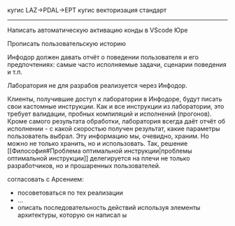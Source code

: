 кугис LAZ->PDAL->EPT
кугис векторизация
стандарт

___
Написать автоматическую активацию конды в VScode Юре

Прописать пользовательскую историю

Инфодор должен давать отчёт о поведении пользователя и его предпочтениях: самые часто исполняемые задачи, сценарии поведения и т.п.

Лаборатория не для разрабов реализуется через Инфодор.

Клиенты, получившие доступ к лаборатории в Инфодоре, будут писать свои кастомные инструкции. Как и все инструкции из лаборатории, это требует валидации, пробных компиляций и исполнений (прогонов). Кроме самого результата обработки, лаборатория всегда даёт отчёт об исполнении - с какой скоростью получен результат, какие параметры пользователь выбрал. Эту информацию мы, очевидно, храним. Но можно не только хранить, но и использовать. Так, решение [[Философия#Проблема оптимальной инструкции|проблемы оптимальной инструкции]] делегируется на плечи не только разработчиков, но и прошаренных пользователей.

согласовать с Арсением:
- посоветоваться по тех реализации
- ...
- описать последовательность действий используя элементы архитектуры, которую он написал
ы